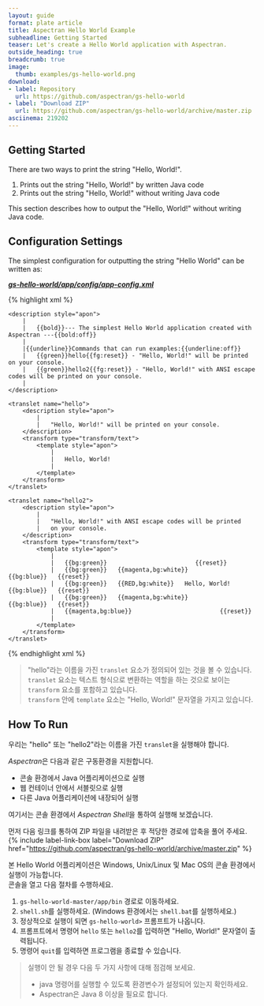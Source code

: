 ```yaml
---
layout: guide
format: plate article
title: Aspectran Hello World Example
subheadline: Getting Started
teaser: Let's create a Hello World application with Aspectran.
outside_heading: true
breadcrumb: true
image:
  thumb: examples/gs-hello-world.png
download:
- label: Repository
  url: https://github.com/aspectran/gs-hello-world
- label: "Download ZIP"
  url: https://github.com/aspectran/gs-hello-world/archive/master.zip
asciinema: 219202
---
```


## Getting Started

There are two ways to print the string "Hello, World!".

1. Prints out the string "Hello, World!" by written Java code
2. Prints out the string "Hello, World!" without writing Java code

This section describes how to output the "Hello, World!" without writing Java code.

## Configuration Settings

The simplest configuration for outputting the string "Hello World" can be written as:

[***gs-hello-world/app/config/app-config.xml***](https://github.com/aspectran/gs-hello-world/blob/master/app/config/app-config.xml)

{% highlight xml %}
<?xml version="1.0" encoding="utf-8"?>
<!DOCTYPE aspectran PUBLIC "-//ASPECTRAN//DTD Aspectran Configuration 6.0//EN"
        "http://aspectran.github.io/dtd/aspectran-6.dtd">
<aspectran>

    <description style="apon">
        |
        |   {{bold}}--- The simplest Hello World application created with Aspectran ---{{bold:off}}
        |
        |{{underline}}Commands that can run examples:{{underline:off}}
        |   {{green}}hello{{fg:reset}} - "Hello, World!" will be printed on your console.
        |   {{green}}hello2{{fg:reset}} - "Hello, World!" with ANSI escape codes will be printed on your console.
        |
    </description>

    <translet name="hello">
        <description style="apon">
            |
            |   "Hello, World!" will be printed on your console.
        </description>
        <transform type="transform/text">
            <template style="apon">
                |
                |   Hello, World!
                |
            </template>
        </transform>
    </translet>

    <translet name="hello2">
        <description style="apon">
            |
            |   "Hello, World!" with ANSI escape codes will be printed
            |   on your console.
        </description>
        <transform type="transform/text">
            <template style="apon">
                |
                |   {{bg:green}}                         {{reset}}
                |   {{bg:green}}   {{magenta,bg:white}}                   {{bg:blue}}   {{reset}}
                |   {{bg:green}}   {{RED,bg:white}}   Hello, World!   {{bg:blue}}   {{reset}}
                |   {{bg:green}}   {{magenta,bg:white}}                   {{bg:blue}}   {{reset}}
                |   {{magenta,bg:blue}}                         {{reset}}
                |
            </template>
        </transform>
    </translet>

</aspectran>
{% endhighlight xml %}

> "hello"라는 이름을 가진 `translet` 요소가 정의되어 있는 것을 볼 수 있습니다.  
> `translet` 요소는 텍스트 형식으로 변환하는 역할을 하는 것으로 보이는 `transform` 요소를 포함하고 있습니다.  
> `transform` 안에 `template` 요소는 "Hello, World!" 문자열을 가지고 있습니다.

## How To Run

우리는 "hello" 또는 "hello2"라는 이름을 가진 `translet`을 실행해야 합니다.

*Aspectran*은 다음과 같은 구동환경을 지원합니다.
* 콘솔 환경에서 Java 어플리케이션으로 실행
* 웹 컨테이너 안에서 서블릿으로 실행
* 다른 Java 어플리케이션에 내장되어 실행

여기서는 콘솔 환경에서 *Aspectran Shell*을 통하여 실행해 보겠습니다.

먼저 다음 링크를 통하여 ZIP 파일을 내려받은 후 적당한 경로에 압축을 풀어 주세요.
{% include label-link-box label="Download ZIP" href="https://github.com/aspectran/gs-hello-world/archive/master.zip" %}

본 Hello World 어플리케이션은 Windows, Unix/Linux 및 Mac OS의 콘솔 환경에서 실행이 가능합니다.  
콘솔을 열고 다음 절차를 수행하세요.

1. `gs-hello-world-master/app/bin` 경로로 이동하세요.
2. `shell.sh`를 실행하세요. (Windows 환경에서는 `shell.bat`를 실행하세요.)
3. 정상적으로 실행이 되면 `gs-hello-world>` 프롬프트가 나옵니다.
4. 프롬프트에서 명령어 `hello` 또는 `hello2`를 입력하면 "Hello, World!" 문자열이 출력됩니다.
5. 명령어 `quit`를 입력하면 프로그램을 종료할 수 있습니다.

> 실행이 안 될 경우 다음 두 가지 사항에 대해 점검해 보세요.  
> - java 명령어를 실행할 수 있도록 환경변수가 설정되어 있는지 확인하세요.  
> - Aspectran은 Java 8 이상을 필요로 합니다.
